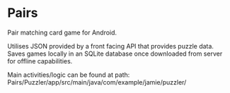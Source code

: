 # Pairs
Pair matching card game for Android.

Utilises JSON provided by a front facing API that provides puzzle data. Saves games locally in an SQLite database once downloaded from server for offline capabilities. 

Main activities/logic can be found at path:
  Pairs/Puzzler/app/src/main/java/com/example/jamie/puzzler/
